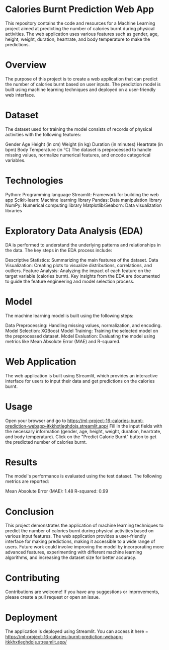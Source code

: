 # Calories Burnt Prediction Web App
This repository contains the code and resources for a Machine Learning project aimed at predicting the number of calories burnt during physical activities. The web application uses various features such as gender, age, height, weight, duration, heartrate, and body temperature to make the predictions.

# Overview
The purpose of this project is to create a web application that can predict the number of calories burnt based on user inputs. The prediction model is built using machine learning techniques and deployed on a user-friendly web interface.

# Dataset
The dataset used for training the model consists of records of physical activities with the following features:

Gender
Age
Height (in cm)
Weight (in kg)
Duration (in minutes)
Heartrate (in bpm)
Body Temperature (in °C)
The dataset is preprocessed to handle missing values, normalize numerical features, and encode categorical variables.

# Technologies
Python: Programming language Streamlit: Framework for building the web app Scikit-learn: Machine learning library Pandas: Data manipulation library NumPy: Numerical computing library Matplotlib/Seaborn: Data visualization libraries

# Exploratory Data Analysis (EDA)
DA is performed to understand the underlying patterns and relationships in the data. The key steps in the EDA process include:

Descriptive Statistics: Summarizing the main features of the dataset.
Data Visualization: Creating plots to visualize distributions, correlations, and outliers.
Feature Analysis: Analyzing the impact of each feature on the target variable (calories burnt).
Key insights from the EDA are documented to guide the feature engineering and model selection process.

# Model
The machine learning model is built using the following steps:

Data Preprocessing: Handling missing values, normalization, and encoding.
Model Selection: XGBoost
Model Training: Training the selected model on the preprocessed dataset.
Model Evaluation: Evaluating the model using metrics like Mean Absolute Error (MAE) and R-squared.

# Web Application
The web application is built using Streamlit, which provides an interactive interface for users to input their data and get predictions on the calories burnt.

# Usage
Open your browser and go to https://ml-project-16-calories-burnt-prediction-webapp-itkkhxtleghdojs.streamlit.app/
Fill in the input fields with the necessary information (gender, age, height, weight, duration, heartrate, and body temperature).
Click on the "Predict Calorie Burnt" button to get the predicted number of calories burnt.

# Results
The model's performance is evaluated using the test dataset. The following metrics are reported:

Mean Absolute Error (MAE): 1.48
R-squared: 0.99

# Conclusion
This project demonstrates the application of machine learning techniques to predict the number of calories burnt during physical activities based on various input features. The web application provides a user-friendly interface for making predictions, making it accessible to a wide range of users. Future work could involve improving the model by incorporating more advanced features, experimenting with different machine learning algorithms, and increasing the dataset size for better accuracy.

# Contributing
Contributions are welcome! If you have any suggestions or improvements, please create a pull request or open an issue.

# Deployment
The application is deployed using Streamlit. You can access it here = https://ml-project-16-calories-burnt-prediction-webapp-itkkhxtleghdojs.streamlit.app/
